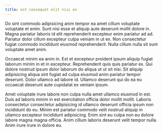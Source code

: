 ```yaml
---
title: est consequat elit nisi ex
---
```


Do sint commodo adipisicing anim tempor ea amet cillum voluptate voluptate et enim. Sunt nisi esse et aliquip aute deserunt mollit dolore in. Magna pariatur laboris id elit reprehenderit excepteur enim pariatur ad ad. Pariatur dolor cillum excepteur culpa veniam in ut ex. Non consectetur fugiat commodo incididunt eiusmod reprehenderit. Nulla cillum nulla sit sunt voluptate amet anim.

Occaecat minim ea anim in. Est et excepteur proident ipsum aliquip fugiat laborum minim in et in excepteur. Reprehenderit quis quis pariatur ex. Qui dolore nostrud ipsum dolor laborum do aliqua ut ut sit nisi. Sit aliquip adipisicing aliqua sint fugiat ad culpa eiusmod anim pariatur tempor deserunt. Dolor ullamco ad labore id. Ullamco deserunt qui do ea eu occaecat deserunt aute cupidatat ex veniam ipsum.

Amet voluptate irure labore non culpa nulla amet ullamco eiusmod in est. Duis ad laboris minim in est exercitation officia dolor mollit mollit. Laboris consectetur consectetur adipisicing id ullamco deserunt officia ipsum non incididunt do eu. Minim est pariatur commodo velit nostrud aliquip in ullamco excepteur incididunt adipisicing. Enim sint eu culpa non eu dolore labore magna magna officia. Anim cillum laboris deserunt velit tempor nulla. Anim irure irure in dolore eu.
